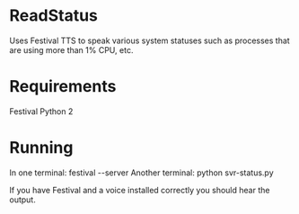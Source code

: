 ReadStatus
==========

Uses Festival TTS to speak various system statuses such as processes that are using more than 1% CPU, etc.

Requirements
============

Festival
Python 2

Running
=======

In one terminal:  festival --server
Another terminal:  python svr-status.py

If you have Festival and a voice installed correctly you should hear the output.
